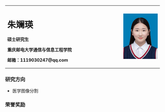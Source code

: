 <table border="0">
  <tr>
    <td width="75%">
      <h1>朱斓瑛</h1>
      <p><b>硕士研究生</b></p>
      <p><b>重庆邮电大学通信与信息工程学院</b></p>
      <p><b>邮箱：1119030247@qq.com</b></p
    </td>
    <td width="25%">
      <img src="/mmexport1604470002858.jpg" width="100%">
    </td>
  </tr>
</table>

### 研究方向
- 医学图像分割

### 荣誉奖励
